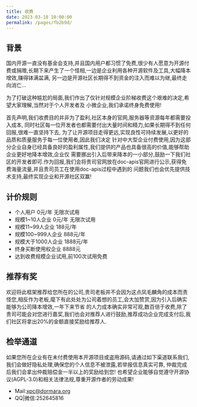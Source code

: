 ```yaml
---
title: 收费
date: 2023-03-18 10:00:00
permalink: /pages/fb2b9d/
---
```


## 背景

国内开源一直没有基金会支持,并且国内用户都习惯了免费,很少有人愿意为开源付费或捐赠,长期下来产生了一个怪相,一边是企业利用各种开源软件及工具,大幅降本增效,赚得钵满盆满,
另一边是开源社区长期得不到资金的注入而难以为继,最终走向消亡...
<br/>

为了打破这种尴尬的局面,我们作出了仅针对规模企业阶梯收费这个艰难的决定,希望大家理解,当然对于个人开发者及 小微企业,我们承诺终身免费使用!
<br/>

首先声明,我们收费目的并非为了盈利,社区本身的官网,服务器等资源每年都需要投入成本,
同时社区每一位开发者也都需要付出大量时间和精力,如果长期得不到任何回报,很难一直坚持下去, 为了让开源项目走得更远,实现良性可持续发展,以更好的品质和质量服务于每一位使用者,因此我们决定
针对中大型企业付费使用,因为这部分企业自身已经具备良好的盈利属性,我们提供的产品也具备很高的价值,能够帮助企业更好地降本增效,企业仅
需要挪出引入后带来降本的一小部分,鼓励一下我们社区的开发者即可.作为回报,我们会将贵司官网放在doc-apis官网进行公示,获得免费海量流量,并且贵司员工在使用doc-apis过程中遇到的
问题我们也会优先提供技术支持,最终实现企业和开源社区双赢!

## 计价规则

- 个人用户 0元/年 无限次试用
- 规模1~10人企业 0元/年 无限次试用
- 规模11~99人企业 188元/年
- 规模100~999人企业 888元/年
- 规模大于1000人企业 1888元/年
- 终身买断使用权企业 8888元
- 达到收费规模企业试用,前100次试用免费

## 推荐有奖

欢迎将此框架推荐给您所在的公司,贵司老板并不会因为这点凤毛麟角的成本而责怪您,相反作为老板,麾下有此处处为公司着想的员工,会大加赞赏,因为引入后确实能够为公司降本增效,一年下来节省
的人力成本确实非常可观,数百倍于收费,除了贵司可能会对您进行嘉奖,我们也会对推荐人进行鼓励,推荐成功企业完成支付后,我们社区将拿出20%的金额直接奖励给推荐人.

## 检举通道

如果您所在企业有在未付费使用本开源项目或盗用源码,请通过如下渠道联系我们,我们会做好隐私处理,确保您的个人信息不被泄露,若举报信息真实可靠,
仲裁完成后我们会拿出仲裁赔偿金一半以上的奖励给到您! 也希望企业能够自觉遵守开源协议(AGPL-3.0)和相关法律法规,尊重开源作者的劳动成果!

- Mail:xpc@dormara.org
- QQ|微信:252645816
